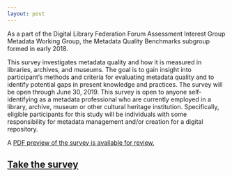 ```yaml
---
layout: post
---
```

As a part of the Digital Library Federation Forum Assessment Interest Group Metadata Working Group, the Metadata Quality Benchmarks subgroup formed in early 2018.

This survey investigates metadata quality and how it is measured in libraries, archives, and museums. The goal is to gain insight into participant’s methods and criteria for evaluating metadata quality and to identify potential gaps in present knowledge and practices. The survey will be open through June 30, 2019. This survey is open to anyone self-identifying as a metadata professional who are currently employed in a library, archive, museum or other cultural heritage institution. Specifically, eligible participants for this study will be individuals with some responsibility for metadata management and/or creation for a digital repository.

A [PDF preview of the survey is available for review.](https://dlfmetadataassessment.github.io/MetadataBenchmarks/assets/Survey%20of%20Metadata%20Quality%20Benchmarks.pdf)

## [Take the survey](https://survey.az1.qualtrics.com/jfe/form/SV_6tKwGoSvJDuj5uR)
